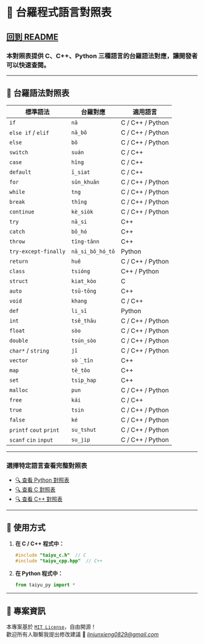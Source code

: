 # 📜 台羅程式語言對照表

## [回到 README](README.md)

### 本對照表提供 **C、C++、Python** 三種語言的台羅語法對應，讓開發者可以快速查閱。

---

## 📝 **台羅語法對照表**

| **標準語法** | **台羅對應** | **適用語言** |
|-------------|-------------|--------------|
| `if`        | `nā`       | C / C++ / Python |
| `else if` / `elif` | `nā_bô`   | C / C++ / Python |
| `else`      | `bô`       | C / C++ / Python |
| `switch`    | `suán`     | C / C++ |
| `case`      | `hîng`       | C / C++ |
| `default`   | `ī_siat`     | C / C++ |
| `for`       | `sûn_khuân`       | C / C++ / Python |
| `while`     | `tng` | C / C++ / Python |
| `break`     | `thîng`| C / C++ / Python |
| `continue`  | `kè_siòk` | C / C++ / Python |
| `try`       | `nā_si` | C++ |
| `catch`  | `bô_hó` | C++ |
| `throw` | `tîng-tânn`   | C++ |
| `try-except-finally`    | `nā_si_bô_hó_tō` | Python |
| `return`    | `huê`  | C / C++ / Python |
| `class`     | `tsióng`      | C++ / Python |
| `struct`    | `kiat_kòo`      | C |
| `auto`      | `tsū-tōng`    | C++ |
| `void`      | `khang`    | C / C++ |
| `def`    | `li_sī` | Python |
| `int`       | `tsê_thâu`       | C / C++ / Python |
| `float`     | `sòo`     | C / C++ / Python |
| `double`     | `tsún_sòo`     | C / C++ / Python |
| `char*` / `string` | `jī` | C / C++ / Python |
| `vector`   | `sò͘_tīn` | C++ |
| `map`   | `tē_tôo` | C++ |
| `set`   | `tsi̍p_hap` | C++ |
| `malloc`    | `pun` | C / C++ / Python |
| `free`    | `kái` | C / C++ |
| `true`      | `tsin`     | C / C++ / Python |
| `false`     | `ké`       | C / C++ / Python |
| `printf` `cout` `print`   | `su_tshut` | C / C++ / Python |
| `scanf` `cin` `input`  | `su_jip` | C / C++ / Python |

---

### **選擇特定語言查看完整對照表**
- [🔍 查看 Python 對照表](taiyu_python.md)
- [🔍 查看 C 對照表](taiyu_c.md)
- [🔍 查看 C++ 對照表](taiyu_cpp.md)

---

## 📜 **使用方式**
1. **在 C / C++ 程式中：**
   ```c
   #include "taiyu_c.h"  // C
   #include "taiyu_cpp.hpp"  // C++
   ```

2. **在 Python 程式中：**
   ```python
   from taiyu_py import *
   ```

---

## 📜 **專案資訊**
本專案基於 [`MIT License`](https://github.com/Alan20050829/taiyu-programming-language/blob/main/LICENSE)，自由開源！  
歡迎所有人聯繫我提出修改建議 📧 *linjunxieng0829@gmail.com*

